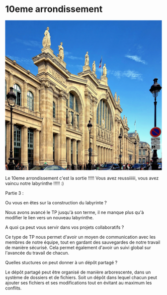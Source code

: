 # 10eme arrondissement

[![10eme arrondissement](/jeu-heros-paris/img10eme.jpg "10eme arrondissement")](12eme.md)

Le 10eme arrondissement c'est la sortie !!!!!
Vous avez reussiiiiii, vous avez vaincu notre labyrinthe !!!!! :)

Partie 3 :

Ou vous en êtes sur la construction du labyrinte ?

Nous avons avancé le TP jusqu'à son terme, il ne manque plus qu'à modifier le lien vers un nouveau labyrinthe. 


A quoi ça peut vous servir dans vos projets collaboratifs ?

Ce type de TP nous permet d'avoir un moyen de communication avec les membres de notre équipe, tout en gardant des sauvegardes de notre travail de manière sécurisé. Cela permet également d'avoir un suivi global sur l'avancée du travail de chacun.


Quelles stuctures on peut donner à un dépôt partagé ?

Le dépôt partagé peut être organisé de manière arborescente, dans un système de dossiers et de fichiers. Soit un dépôt dans lequel chacun peut ajouter ses fichiers et ses modifications tout en évitant au maximum les conflits.
